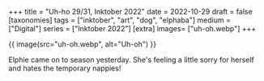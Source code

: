 +++
title = "Uh-ho 29/31, Inktober 2022"
date = 2022-10-29
draft =  false
[taxonomies]
tags = ["inktober", "art", "dog", "elphaba"]
medium = ["Digital"]
series = ["Inktober 2022"]
[extra]
images= ["uh-oh.webp"]
+++

{{ image(src="uh-oh.webp", alt="Uh-oh") }}

Elphie came on to season yesterday. She's feeling a little sorry for herself and hates the temporary nappies!
